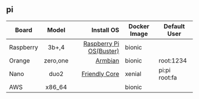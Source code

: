 ## pi

| Board     |  Model   |                                                              Install OS | Docker Image | Default User  |
| --------- | :------: | ----------------------------------------------------------------------: | ------------ | ------------- |
| Raspberry |  3b+,4   |       [Raspberry Pi OS(Buster)](https://www.raspberrypi.org/downloads/) | bionic       |               |
| Orange    | zero,one |                            [Armbian](https://www.armbian.com/download/) | bionic       | root:1234     |
| Nano      |   duo2   | [Friendly Core](http://wiki.friendlyarm.com/wiki/index.php/NanoPi_Duo2) | xenial       | pi:pi root:fa |
| AWS       |  x86_64  |                                                                         | bionic       |               |
